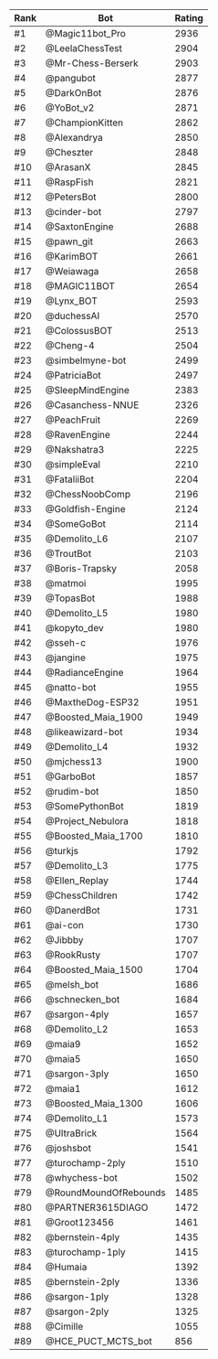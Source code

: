 Rank|Bot|Rating
---|---|---
#1|@Magic11bot_Pro|2936
#2|@LeelaChessTest|2904
#3|@Mr-Chess-Berserk|2903
#4|@pangubot|2877
#5|@DarkOnBot|2876
#6|@YoBot_v2|2871
#7|@ChampionKitten|2862
#8|@Alexandrya|2850
#9|@Cheszter|2848
#10|@ArasanX|2845
#11|@RaspFish|2821
#12|@PetersBot|2800
#13|@cinder-bot|2797
#14|@SaxtonEngine|2688
#15|@pawn_git|2663
#16|@KarimBOT|2661
#17|@Weiawaga|2658
#18|@MAGIC11BOT|2654
#19|@Lynx_BOT|2593
#20|@duchessAI|2570
#21|@ColossusBOT|2513
#22|@Cheng-4|2504
#23|@simbelmyne-bot|2499
#24|@PatriciaBot|2497
#25|@SleepMindEngine|2383
#26|@Casanchess-NNUE|2326
#27|@PeachFruit|2269
#28|@RavenEngine|2244
#29|@Nakshatra3|2225
#30|@simpleEval|2210
#31|@FataliiBot|2204
#32|@ChessNoobComp|2196
#33|@Goldfish-Engine|2124
#34|@SomeGoBot|2114
#35|@Demolito_L6|2107
#36|@TroutBot|2103
#37|@Boris-Trapsky|2058
#38|@matmoi|1995
#39|@TopasBot|1988
#40|@Demolito_L5|1980
#41|@kopyto_dev|1980
#42|@sseh-c|1976
#43|@jangine|1975
#44|@RadianceEngine|1964
#45|@natto-bot|1955
#46|@MaxtheDog-ESP32|1951
#47|@Boosted_Maia_1900|1949
#48|@likeawizard-bot|1934
#49|@Demolito_L4|1932
#50|@mjchess13|1900
#51|@GarboBot|1857
#52|@rudim-bot|1850
#53|@SomePythonBot|1819
#54|@Project_Nebulora|1818
#55|@Boosted_Maia_1700|1810
#56|@turkjs|1792
#57|@Demolito_L3|1775
#58|@Ellen_Replay|1744
#59|@ChessChildren|1742
#60|@DanerdBot|1731
#61|@ai-con|1730
#62|@Jibbby|1707
#63|@RookRusty|1707
#64|@Boosted_Maia_1500|1704
#65|@melsh_bot|1686
#66|@schnecken_bot|1684
#67|@sargon-4ply|1657
#68|@Demolito_L2|1653
#69|@maia9|1652
#70|@maia5|1650
#71|@sargon-3ply|1650
#72|@maia1|1612
#73|@Boosted_Maia_1300|1606
#74|@Demolito_L1|1573
#75|@UltraBrick|1564
#76|@joshsbot|1541
#77|@turochamp-2ply|1510
#78|@whychess-bot|1502
#79|@RoundMoundOfRebounds|1485
#80|@PARTNER3615DIAGO|1472
#81|@Groot123456|1461
#82|@bernstein-4ply|1435
#83|@turochamp-1ply|1415
#84|@Humaia|1392
#85|@bernstein-2ply|1336
#86|@sargon-1ply|1328
#87|@sargon-2ply|1325
#88|@Cimille|1055
#89|@HCE_PUCT_MCTS_bot|856
